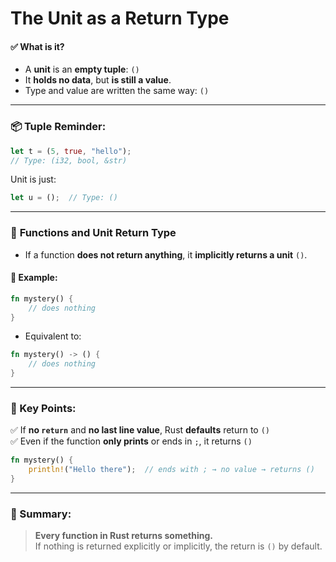 # The Unit as a Return Type


#### ✅ What is it?
- A **unit** is an **empty tuple**: `()`
- It **holds no data**, but **is still a value**.
- Type and value are written the same way: `()`

---

### 📦 Tuple Reminder:

```rust
let t = (5, true, "hello");
// Type: (i32, bool, &str)
```

Unit is just:
```rust
let u = ();  // Type: ()
```

---

### 🔁 **Functions and Unit Return Type**

- If a function **does not return anything**, it **implicitly returns a unit** `()`.

#### 🧪 Example:

```rust
fn mystery() {
    // does nothing
}
```

- Equivalent to:

```rust
fn mystery() -> () {
    // does nothing
}
```

---

### 🔔 Key Points:

✅ If **no `return`** and **no last line value**, Rust **defaults** return to `()`  
✅ Even if the function **only prints** or ends in `;`, it returns `()`  

```rust
fn mystery() {
    println!("Hello there");  // ends with ; → no value → returns ()
}
```

---

### 💬 Summary:
> **Every function in Rust returns something.**  
> If nothing is returned explicitly or implicitly, the return is `()` by default.
